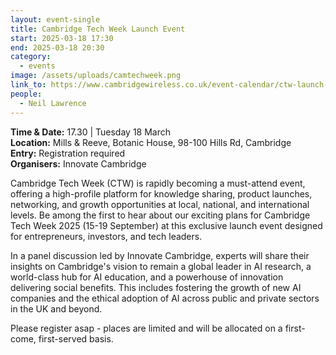 ```yaml
---
layout: event-single
title: Cambridge Tech Week Launch Event
start: 2025-03-18 17:30
end: 2025-03-18 20:30
category:
  - events
image: /assets/uploads/camtechweek.png
link_to: https://www.cambridgewireless.co.uk/event-calendar/ctw-launch-event-2025.html
people:
  - Neil Lawrence
---
```

**T﻿ime & Date:** 17.30 | Tuesday 18 March\
**Location:** Mills & Reeve, Botanic House, 98-100 Hills Rd, Cambridge[](https://www.google.com/maps/search/?api=1&query=The%20Keynes%20Library%2C%20Cambridge%20Union%2C%209A%20Bridge%20St%2C%20Cambridge%20CB2%201UB)\
**E﻿ntry:** Registration required[](https://lu.ma/3e3spf0s)\
**Organisers:** Innovate Cambridge

Cambridge Tech Week (CTW) is rapidly becoming a must-attend event, offering a high-profile platform for knowledge sharing, product launches, networking, and growth opportunities at local, national, and international levels. Be among the first to hear about our exciting plans for Cambridge Tech Week 2025 (15-19 September) at this exclusive launch event designed for entrepreneurs, investors, and tech leaders. 

In a panel discussion led by Innovate Cambridge, experts will share their insights on Cambridge's vision to remain a global leader in AI research, a world-class hub for AI education, and a powerhouse of innovation delivering social benefits. This includes fostering the growth of new AI companies and the ethical adoption of AI across public and private sectors in the UK and beyond. 

Please register asap - places are limited and will be allocated on a first-come, first-served basis.